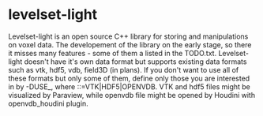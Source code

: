 levelset-light
==============

Levelset-light is an open source C++ library for storing and manipulations on voxel data. The developement of the library on the early stage,
so there it misses many features - some of them a listed in the TODO.txt.
Levelset-light doesn't have it's own data format but supports existing data formats such as vtk, hdf5, vdb, field3D (in plans).
If you don't want to use all of these formats but only some of them, define only those you are interested in by -DUSE_<libname>,
where <libname>::=VTK|HDF5|OPENVDB. VTK and hdf5 files might be visualized by Paraview, while openvdb file might be opened by Houdini with 
openvdb_houdini plugin.